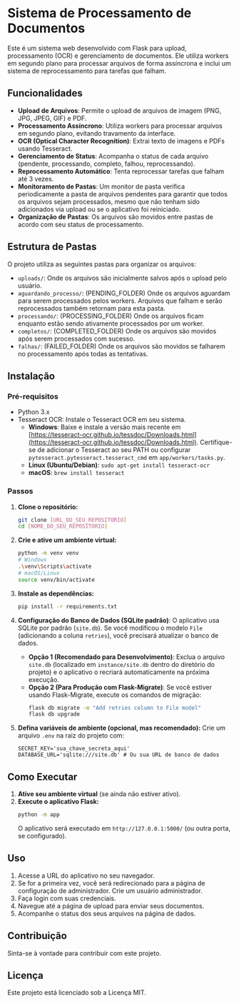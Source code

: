 # Sistema de Processamento de Documentos

Este é um sistema web desenvolvido com Flask para upload, processamento (OCR) e gerenciamento de documentos. Ele utiliza workers em segundo plano para processar arquivos de forma assíncrona e inclui um sistema de reprocessamento para tarefas que falham.

## Funcionalidades

*   **Upload de Arquivos**: Permite o upload de arquivos de imagem (PNG, JPG, JPEG, GIF) e PDF.
*   **Processamento Assíncrono**: Utiliza workers para processar arquivos em segundo plano, evitando travamento da interface.
*   **OCR (Optical Character Recognition)**: Extrai texto de imagens e PDFs usando Tesseract.
*   **Gerenciamento de Status**: Acompanha o status de cada arquivo (pendente, processando, completo, falhou, reprocessando).
*   **Reprocessamento Automático**: Tenta reprocessar tarefas que falham até 3 vezes.
*   **Monitoramento de Pastas**: Um monitor de pasta verifica periodicamente a pasta de arquivos pendentes para garantir que todos os arquivos sejam processados, mesmo que não tenham sido adicionados via upload ou se o aplicativo foi reiniciado.
*   **Organização de Pastas**: Os arquivos são movidos entre pastas de acordo com seu status de processamento.

## Estrutura de Pastas

O projeto utiliza as seguintes pastas para organizar os arquivos:

*   `uploads/`: Onde os arquivos são inicialmente salvos após o upload pelo usuário.
*   `aguardando_processo/`: (PENDING_FOLDER) Onde os arquivos aguardam para serem processados pelos workers. Arquivos que falham e serão reprocessados também retornam para esta pasta.
*   `processando/`: (PROCESSING_FOLDER) Onde os arquivos ficam enquanto estão sendo ativamente processados por um worker.
*   `completos/`: (COMPLETED_FOLDER) Onde os arquivos são movidos após serem processados com sucesso.
*   `falhas/`: (FAILED_FOLDER) Onde os arquivos são movidos se falharem no processamento após todas as tentativas.

## Instalação

### Pré-requisitos

*   Python 3.x
*   Tesseract OCR: Instale o Tesseract OCR em seu sistema.
    *   **Windows**: Baixe e instale a versão mais recente em [https://tesseract-ocr.github.io/tessdoc/Downloads.html](https://tesseract-ocr.github.io/tessdoc/Downloads.html). Certifique-se de adicionar o Tesseract ao seu PATH ou configurar `pytesseract.pytesseract.tesseract_cmd` em `app/workers/tasks.py`.
    *   **Linux (Ubuntu/Debian)**: `sudo apt-get install tesseract-ocr`
    *   **macOS**: `brew install tesseract`

### Passos

1.  **Clone o repositório:**
    ```bash
    git clone [URL_DO_SEU_REPOSITORIO]
    cd [NOME_DO_SEU_REPOSITORIO]
    ```

2.  **Crie e ative um ambiente virtual:**
    ```bash
    python -m venv venv
    # Windows
    .\venv\Scripts\activate
    # macOS/Linux
    source venv/bin/activate
    ```

3.  **Instale as dependências:**
    ```bash
    pip install -r requirements.txt
    ```

4.  **Configuração do Banco de Dados (SQLite padrão)**:
    O aplicativo usa SQLite por padrão (`site.db`). Se você modificou o modelo `File` (adicionando a coluna `retries`), você precisará atualizar o banco de dados.

    *   **Opção 1 (Recomendado para Desenvolvimento)**: Exclua o arquivo `site.db` (localizado em `instance/site.db` dentro do diretório do projeto) e o aplicativo o recriará automaticamente na próxima execução.
    *   **Opção 2 (Para Produção com Flask-Migrate)**: Se você estiver usando Flask-Migrate, execute os comandos de migração:
        ```bash
        flask db migrate -m "Add retries column to File model"
        flask db upgrade
        ```

5.  **Defina variáveis de ambiente (opcional, mas recomendado):**
    Crie um arquivo `.env` na raiz do projeto com:
    ```
    SECRET_KEY='sua_chave_secreta_aqui'
    DATABASE_URL='sqlite:///site.db' # Ou sua URL de banco de dados
    ```

## Como Executar

1.  **Ative seu ambiente virtual** (se ainda não estiver ativo).
2.  **Execute o aplicativo Flask:**
    ```bash
    python -m app
    ```
    O aplicativo será executado em `http://127.0.0.1:5000/` (ou outra porta, se configurado).

## Uso

1.  Acesse a URL do aplicativo no seu navegador.
2.  Se for a primeira vez, você será redirecionado para a página de configuração de administrador. Crie um usuário administrador.
3.  Faça login com suas credenciais.
4.  Navegue até a página de upload para enviar seus documentos.
5.  Acompanhe o status dos seus arquivos na página de dados.

## Contribuição

Sinta-se à vontade para contribuir com este projeto.

## Licença

Este projeto está licenciado sob a Licença MIT.
